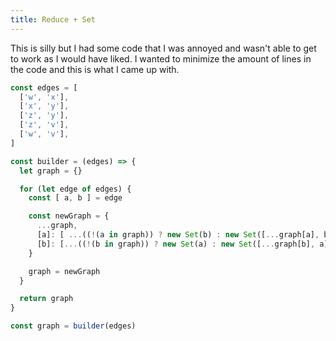 ```yaml
---
title: Reduce + Set
---
```


This is silly but I had some code that I was annoyed and wasn't able to get to work as I would have liked. I wanted to minimize the amount of lines in the code and this is what I came up with.

```js
const edges = [
  ['w', 'x'],
  ['x', 'y'],
  ['z', 'y'],
  ['z', 'v'],
  ['w', 'v'],
]

const builder = (edges) => {
  let graph = {}

  for (let edge of edges) {
    const [ a, b ] = edge

    const newGraph = {
      ...graph,
      [a]: [ ...((!(a in graph)) ? new Set(b) : new Set([...graph[a], b]))],
      [b]: [...((!(b in graph)) ? new Set(a) : new Set([...graph[b], a]))],
    }

    graph = newGraph
  }

  return graph
}

const graph = builder(edges)
```

